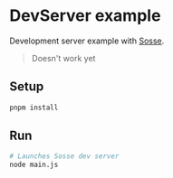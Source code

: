 # DevServer example

Development server example with [Sosse](https://github.com/sossejs/sosse).

> Doesn't work yet

## Setup

```sh
pnpm install
```

## Run

```sh
# Launches Sosse dev server
node main.js
```
